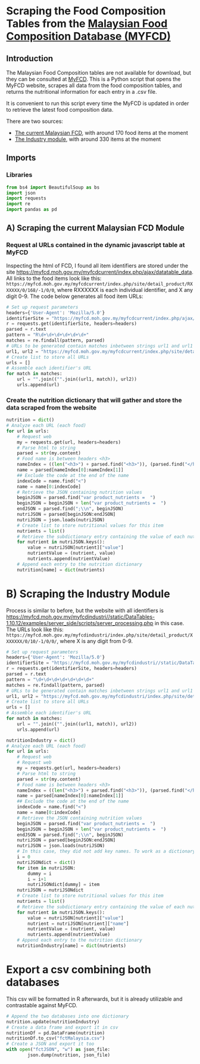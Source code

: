 # Scraping the Food Composition Tables from the [Malaysian Food Composition Database (MYFCD)](https://myfcd.moh.gov.my/myfcdcurrent/)

## Introduction
The Malaysian Food Composition tables are not available for download, but they can be consulted at [MyFCD](https://myfcd.moh.gov.my/myfcdcurrent/). This is a Python script that opens the MyFCD website, scrapes all data from the food composition tables, and returns the nutritional information for each entry in a .csv file.

It is convenient to run this script every time the MyFCD is updated in order to retrieve the latest food composition data.

There are two sources: 
* [The current Malaysian FCD](https://myfcd.moh.gov.my/myfcdcurrent), with around 170 food items at the moment
* [The Industry module](https://myfcd.moh.gov.my/myfcdindustri), with around 330 items at the moment

## Imports
### Libraries


```python
from bs4 import BeautifulSoup as bs
import json
import requests
import re
import pandas as pd

```

## A) Scraping the current Malaysian FCD Module

### Request al URLs contained in the dynamic javascript table at MyFCD
Inspecting the html of FCD, I found all item identifiers are stored under the site https://myfcd.moh.gov.my/myfcdcurrent/index.php/ajax/datatable_data.
All links to the food items look like this:
`https://myfcd.moh.gov.my/myfcdcurrent/index.php/site/detail_product/RXXXXXX/0/168/-1/0/0`,
where RXXXXXX is each individual identifier, and X any digit 0-9. The code below generates all food item URLs:


```python
# Set up request parameters
headers={'User-Agent': 'Mozilla/5.0'}
identifierSite = "https://myfcd.moh.gov.my/myfcdcurrent/index.php/ajax/datatable_data"
r = requests.get(identifierSite, headers=headers)
parsed = r.text
pattern = "R\d+\d+\d+\d+\d+\d+"
matches = re.findall(pattern, parsed)
# URLs to be generated contain matches inbetween strings url1 and url1
url1, url2 = "https://myfcd.moh.gov.my/myfcdcurrent/index.php/site/detail_product/", "/0/168/-1/0/0"
# Create list to store all URLs
urls = []
# Assemble each identifier's URL
for match in matches:
    url = "".join(("".join((url1, match)), url2))
    urls.append(url)
```

### Create the nutrition dictionary that will gather and store the data scraped from the website


```python
nutrition = dict()
# Analyze each URL (each food)
for url in urls:
    # Request web
    my = requests.get(url, headers=headers)
    # Parse html to string
    parsed = str(my.content)
    # Food name is between headers <h3>
    nameIndex = ((len("<h3>") + parsed.find("<h3>")), (parsed.find("</h3")))
    name = parsed[nameIndex[0]:nameIndex[1]]
    ## Exclude the code at the end of the name
    indexCode = name.find("<")
    name = name[0:indexCode]
    # Retrieve the JSON containing nutrition values
    beginJSON = parsed.find("var product_nutrients =  ")
    beginJSON = beginJSON + len("var product_nutrients =  ")
    endJSON = parsed.find(";\\n", beginJSON)
    nutriJSON = parsed[beginJSON:endJSON]
    nutriJSON = json.loads(nutriJSON)
    # Create list to store nutritional values for this item
    nutrients = list()
    # Retrieve the subdictionary entry containing the value of each nutrient
    for nutrient in nutriJSON.keys():
        value = nutriJSON[nutrient]["value"]
        nutrientValue = (nutrient, value)
        nutrients.append(nutrientValue)
    # Append each entry to the nutrition dictionary
    nutrition[name] = dict(nutrients)

```

# B) Scraping the Industry Module
Process is similar to before, but the website with all identifiers is https://myfcd.moh.gov.my/myfcdindustri//static/DataTables-1.10.12/examples/server_side/scripts/server_processing.php in this case. The URLs look like this:
`https://myfcd.moh.gov.my/myfcdindustri/index.php/site/detail_product/XXXXXXX/0/10/-1/0/0/`, where X is any digit from 0-9.


```python
# Set up request parameters
headers={'User-Agent': 'Mozilla/5.0'}
identifierSite = "https://myfcd.moh.gov.my/myfcdindustri//static/DataTables-1.10.12/examples/server_side/scripts/server_processing.php"
r = requests.get(identifierSite, headers=headers)
parsed = r.text
pattern = "\d+\d+\d+\d+\d+\d+\d+"
matches = re.findall(pattern, parsed)
# URLs to be generated contain matches inbetween strings url1 and url1
url1, url2 = "https://myfcd.moh.gov.my/myfcdindustri/index.php/site/detail_product/", "/0/10/-1/0/0/"
# Create list to store all URLs
urls = []
# Assemble each identifier's URL
for match in matches:
    url = "".join(("".join((url1, match)), url2))
    urls.append(url)
```


```python
nutritionIndustry = dict()
# Analyze each URL (each food)
for url in urls:
    # Request web
    # Request web
    my = requests.get(url, headers=headers)
    # Parse html to string
    parsed = str(my.content)
    # Food name is between headers <h3>
    nameIndex = ((len("<h3>") + parsed.find("<h3>")), (parsed.find("</h3")))
    name = parsed[nameIndex[0]:nameIndex[1]]
    ## Exclude the code at the end of the name
    indexCode = name.find("<")
    name = name[0:indexCode]
    # Retrieve the JSON containing nutrition values
    beginJSON = parsed.find("var product_nutrients =  ")
    beginJSON = beginJSON + len("var product_nutrients =  ")
    endJSON = parsed.find(";\\n", beginJSON)
    nutriJSON = parsed[beginJSON:endJSON]
    nutriJSON = json.loads(nutriJSON)
    # In this case, they did not add key names. To work as a dictionary, I will add dummy key names
    i = 0
    nutriJSONdict = dict()
    for item in nutriJSON:
        dummy = i
        i = i+1
        nutriJSONdict[dummy] = item
    nutriJSON = nutriJSONdict
    # Create list to store nutritional values for this item
    nutrients = list()
    # Retrieve the subdictionary entry containing the value of each nutrient
    for nutrient in nutriJSON.keys():
        value = nutriJSON[nutrient]["value"]
        nutrient = nutriJSON[nutrient]["name"]
        nutrientValue = (nutrient, value)
        nutrients.append(nutrientValue)
    # Append each entry to the nutrition dictionary
    nutritionIndustry[name] = dict(nutrients)
```

# Export a csv combining both databases
This csv will be formatted in R afterwards, but it is already utilizable and contrastable against MyFCD.


```python
# Append the two databases into one dictionary
nutrition.update(nutritionIndustry)
# Create a data frame and export it in csv
nutritionDf = pd.DataFrame(nutrition)
nutritionDf.to_csv("fctMalaysia.csv")
# Create a JSON and export it too
with open("fctJSON", "w") as json_file:
        json.dump(nutrition, json_file)
```
